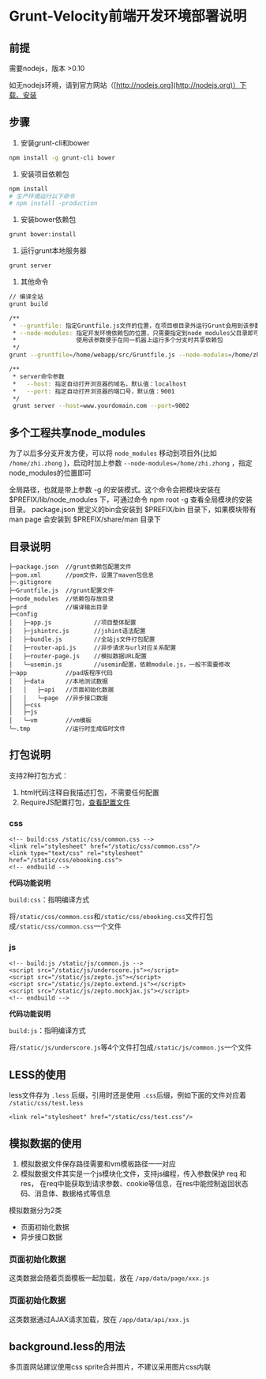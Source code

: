 # Grunt-Velocity前端开发环境部署说明


## 前提

需要nodejs，版本 >0.10

如无nodejs环境，请到官方网站（[http://nodejs.org](http://nodejs.org)）下载、安装

## 步骤

1. 安装grunt-cli和bower
```sh
npm install -g grunt-cli bower
```

1. 安装项目依赖包
```sh
npm install
# 生产环境运行以下命令
# npm install -production
```

1. 安装bower依赖包
```sh
grunt bower:install
```

1. 运行grunt本地服务器
```sh
grunt server
```

1. 其他命令

```sh
// 编译全站
grunt build

/**
 * --gruntfile: 指定Gruntfile.js文件的位置，在项目根目录外运行Grunt会用到该参数
 * --node-modules: 指定开发环境依赖包的位置，只需要指定到node_modules父目录即可
 *				   使用该参数便于在同一机器上运行多个分支时共享依赖包
 */
grunt --gruntfile=/home/webapp/src/Gruntfile.js --node-modules=/home/zhi.zhong

/**
 * server命令参数
 *   --host: 指定自动打开浏览器的域名，默认值：localhost
 *   --port: 指定自动打开浏览器的端口号，默认值：9001
 */
 grunt server --host=www.yourdomain.com --port=9002
```

## 多个工程共享node_modules

为了以后多分支开发方便，可以将 `node_modules` 移动到项目外(比如 `/home/zhi.zhong` )，启动时加上参数 `--node-modules=/home/zhi.zhong` ，指定node\_modules的位置即可

全局路径，也就是带上参数 -g 的安装模式。这个命令会把模块安装在 $PREFIX/lib/node_modules 下，可通过命令 npm root -g 查看全局模块的安装目录。 package.json 里定义的bin会安装到 $PREFIX/bin 目录下，如果模块带有 man page 会安装到 $PREFIX/share/man 目录下

## 目录说明
    ├─package.json  //grunt依赖包配置文件
    ├─pom.xml       //pom文件，设置了maven包信息
    ├─.gitignore
    ├─Gruntfile.js  //grunt配置文件
    ├─node_modules  //依赖包存放目录
    ├─prd           //编译输出目录
    ├─config  
	│   ├─app.js            //项目整体配置
	│   ├─jshintrc.js       //jshint语法配置
	│   ├─bundle.js         //全站js文件打包配置
	│   ├─router-api.js     //异步请求与url对应关系配置
	│   ├─router-page.js    //模拟数据URL配置
	│   └─usemin.js         //usemin配置，依赖module.js，一般不需要修改
    ├─app           //pad版程序代码
	│   ├─data      //本地测试数据
	│   │   ├─api   //页面初始化数据
	│   │   └─page  //异步接口数据
	│   ├─css
	│   ├─js
	│   └─vm        //vm模板
    └─.tmp          //运行时生成临时文件

## 打包说明
支持2种打包方式：

1. html代码注释自我描述打包，不需要任何配置
2. RequireJS配置打包，[查看配置文件](config/chunks.js)

### css

	<!-- build:css /static/css/common.css -->
	<link rel="stylesheet" href="/static/css/common.css"/>
	<link type="text/css" rel="stylesheet" href="/static/css/ebooking.css">
	<!-- endbuild -->

**代码功能说明**

`build:css`：指明编译方式

将`/static/css/common.css`和`/static/css/ebooking.css`文件打包成`/static/css/common.css`一个文件

### js

	<!-- build:js /static/js/common.js -->
	<script src="/static/js/underscore.js"></script>
	<script src="/static/js/zepto.js"></script>
	<script src="/static/js/zepto.extend.js"></script>
	<script src="/static/js/zepto.mockjax.js"></script>
	<!-- endbuild -->

**代码功能说明**

`build:js`：指明编译方式

将`/static/js/underscore.js`等4个文件打包成`/static/js/common.js`一个文件

## LESS的使用
less文件存为 `.less` 后缀，引用时还是使用 `.css`后缀，例如下面的文件对应着 `/static/css/test.less`

	<link rel="stylesheet" href="/static/css/test.css"/>


## 模拟数据的使用

1. 模拟数据文件保存路径需要和vm模板路径一一对应
2. 模拟数据文件其实是一个js模块化文件，支持js编程，传入参数保护 req 和 res，
在req中能获取到请求参数、cookie等信息，在res中能控制返回状态码、消息体、数据格式等信息

模拟数据分为2类

- 页面初始化数据
- 异步接口数据

### 页面初始化数据
这类数据会随着页面模板一起加载，放在 `/app/data/page/xxx.js`

### 页面初始化数据
这类数据通过AJAX请求加载，放在 `/app/data/api/xxx.js`

## background.less的用法
多页面网站建议使用css sprite合并图片，不建议采用图片css内联
